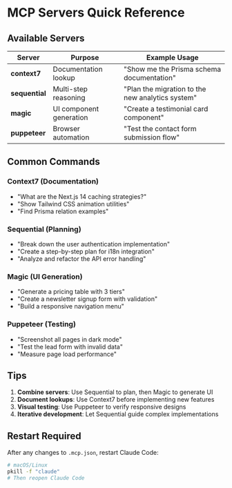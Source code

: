 # MCP Servers Quick Reference

## Available Servers

| Server         | Purpose                 | Example Usage                                    |
| -------------- | ----------------------- | ------------------------------------------------ |
| **context7**   | Documentation lookup    | "Show me the Prisma schema documentation"        |
| **sequential** | Multi-step reasoning    | "Plan the migration to the new analytics system" |
| **magic**      | UI component generation | "Create a testimonial card component"            |
| **puppeteer**  | Browser automation      | "Test the contact form submission flow"          |

## Common Commands

### Context7 (Documentation)

- "What are the Next.js 14 caching strategies?"
- "Show Tailwind CSS animation utilities"
- "Find Prisma relation examples"

### Sequential (Planning)

- "Break down the user authentication implementation"
- "Create a step-by-step plan for i18n integration"
- "Analyze and refactor the API error handling"

### Magic (UI Generation)

- "Generate a pricing table with 3 tiers"
- "Create a newsletter signup form with validation"
- "Build a responsive navigation menu"

### Puppeteer (Testing)

- "Screenshot all pages in dark mode"
- "Test the lead form with invalid data"
- "Measure page load performance"

## Tips

1. **Combine servers**: Use Sequential to plan, then Magic to generate UI
2. **Document lookups**: Use Context7 before implementing new features
3. **Visual testing**: Use Puppeteer to verify responsive designs
4. **Iterative development**: Let Sequential guide complex implementations

## Restart Required

After any changes to `.mcp.json`, restart Claude Code:

```bash
# macOS/Linux
pkill -f "claude"
# Then reopen Claude Code
```
